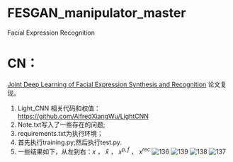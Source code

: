 # FESGAN_manipulator_master
Facial Expression Recognition
# CN：
[Joint Deep Learning of Facial Expression Synthesis and Recognition](https://ieeexplore.ieee.org/document/8943107) 论文复现。
1. Light_CNN 相关代码和权值：https://github.com/AlfredXiangWu/LightCNN
2. Note.txt写入了一些存在的问题;
3. requirements.txt为执行环境；
4. 首先执行training.py;然后执行test.py.
5. 一些结果如下，从左到右：$`x`$  ，   $`\widehat{x}`$   ，  $`x^{p,f}`$  ，  $`x^{rec}`$
![136](https://github.com/1056891520/FESGAN_manipulator_master/assets/71159747/e8f413e8-10a7-45ef-ad87-b2b159d1556c)
![139](https://github.com/1056891520/FESGAN_manipulator_master/assets/71159747/2f836e21-a0f9-47e5-858b-90b16e59becf)
![138](https://github.com/1056891520/FESGAN_manipulator_master/assets/71159747/82087910-690b-4ce3-bcad-c990763b9ec4)
![137](https://github.com/1056891520/FESGAN_manipulator_master/assets/71159747/c37186f7-0810-4656-84c6-cef9ee6c363d)
